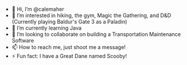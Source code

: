 - 👋 Hi, I’m @calemaher
- 👀 I’m interested in hiking, the gym, Magic the Gathering, and D&D (Currently playing Baldur's Gate 3 as a Paladin)
- 🌱 I’m currently learning Java
- 💞️ I’m looking to collaborate on building a Transportation Maintenance Software
- 📫 How to reach me, just shoot me a message!
- ⚡ Fun fact: I have a Great Dane named Scooby!

<!---
calemaher/calemaher is a ✨ special ✨ repository because its `README.md` (this file) appears on your GitHub profile.
You can click the Preview link to take a look at your changes.
--->
